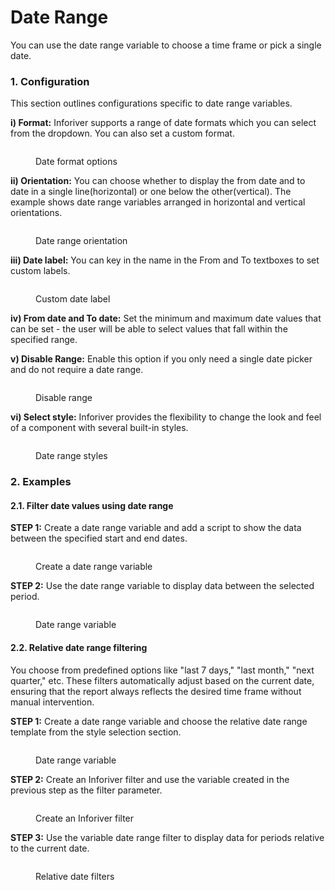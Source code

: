 # Date Range

You can use the date range variable to choose a time frame or pick a single date.

### 1. Configuration

This section outlines configurations specific to date range variables.

**i) Format:** Inforiver supports a range of date formats which you can select from the dropdown. You can also set a custom format.

<figure><img src="../../../../../.gitbook/assets/image (445).png" alt=""><figcaption><p>Date format options</p></figcaption></figure>

**ii) Orientation:** You can choose whether to display the from date and to date in a single line(horizontal) or one below the other(vertical). The example shows date range variables arranged in horizontal and vertical orientations.

<figure><img src="../../../../../.gitbook/assets/image (446).png" alt=""><figcaption><p>Date range orientation</p></figcaption></figure>

**iii) Date label:** You can key in the name in the From and To textboxes to set custom labels.&#x20;

<figure><img src="../../../../../.gitbook/assets/image (447).png" alt=""><figcaption><p>Custom date label</p></figcaption></figure>

**iv) From date and To date:** Set the minimum and maximum date values that can be set  - the user will be able to select values that fall within the specified range.

**v) Disable Range:** Enable this option if you only need a single date picker and do not require a date range.&#x20;

<figure><img src="../../../../../.gitbook/assets/image (448).png" alt=""><figcaption><p>Disable range</p></figcaption></figure>

**vi) Select style:** Inforiver provides the flexibility to change the look and feel of a component with several built-in styles.

<figure><img src="../../../../../.gitbook/assets/image (449).png" alt=""><figcaption><p>Date range styles</p></figcaption></figure>

### 2. Examples

#### 2.1. Filter date values using date range

**STEP 1:** Create a date range variable and add a script to show the data between the specified start and end dates.

<figure><img src="../../../../../.gitbook/assets/image (8).png" alt=""><figcaption><p>Create a date range variable</p></figcaption></figure>

**STEP 2:** Use the date range variable to display data between the selected period.

<figure><img src="../../../../../.gitbook/assets/image (1) (1) (1) (1).png" alt=""><figcaption><p>Date range variable</p></figcaption></figure>

#### 2.2. Relative date range filtering

You choose from predefined options like "last 7 days," "last month," "next quarter," etc. These filters automatically adjust based on the current date, ensuring that the report always reflects the desired time frame without manual intervention.

**STEP 1:** Create a date range variable and choose the relative date range template from the style selection section.

<figure><img src="../../../../../.gitbook/assets/image.png" alt=""><figcaption><p>Date range variable</p></figcaption></figure>

**STEP 2:** Create an Inforiver filter and use the variable created in the previous step as the filter parameter.

<figure><img src="../../../../../.gitbook/assets/image (1).png" alt=""><figcaption><p>Create an Inforiver filter</p></figcaption></figure>

**STEP 3:** Use the variable date range filter to display data for periods relative to the current date.

<figure><img src="../../../../../.gitbook/assets/image (2).png" alt=""><figcaption><p>Relative date filters</p></figcaption></figure>

